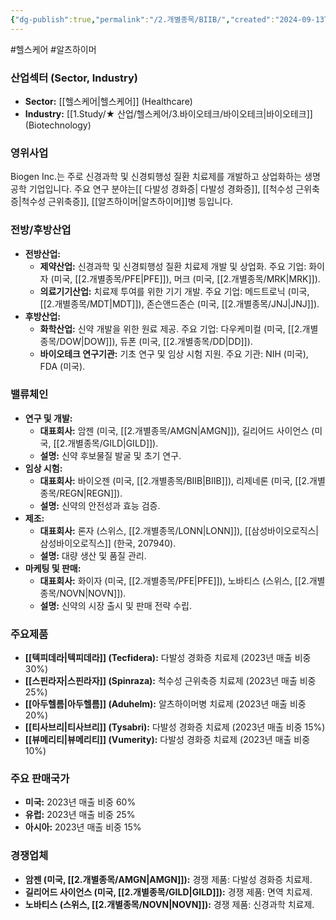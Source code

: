 ```yaml
---
{"dg-publish":true,"permalink":"/2.개별종목/BIIB/","created":"2024-09-13T17:42:44.904+09:00","updated":"2025-06-03T20:05:57.951+09:00"}
---
```


#헬스케어 #알츠하이머 


### 산업섹터 (Sector, Industry)

- **Sector:** [[헬스케어\|헬스케어]] (Healthcare)
- **Industry:** [[1.Study/★ 산업/헬스케어/3.바이오테크/바이오테크\|바이오테크]] (Biotechnology)

### 영위사업

Biogen Inc.는 주로 신경과학 및 신경퇴행성 질환 치료제를 개발하고 상업화하는 생명공학 기업입니다. 주요 연구 분야는[[ 다발성 경화증\| 다발성 경화증]], [[척수성 근위축증\|척수성 근위축증]], [[알츠하이머\|알츠하이머]]병 등입니다.

### 전방/후방산업

- **전방산업:**
    - **제약산업:** 신경과학 및 신경퇴행성 질환 치료제 개발 및 상업화. 주요 기업: 화이자 (미국, [[2.개별종목/PFE\|PFE]]), 머크 (미국, [[2.개별종목/MRK\|MRK]]).
    - **의료기기산업:** 치료제 투여를 위한 기기 개발. 주요 기업: 메드트로닉 (미국, [[2.개별종목/MDT\|MDT]]), 존슨앤드존슨 (미국, [[2.개별종목/JNJ\|JNJ]]).
- **후방산업:**
    - **화학산업:** 신약 개발을 위한 원료 제공. 주요 기업: 다우케미컬 (미국, [[2.개별종목/DOW\|DOW]]), 듀폰 (미국, [[2.개별종목/DD\|DD]]).
    - **바이오테크 연구기관:** 기초 연구 및 임상 시험 지원. 주요 기관: NIH (미국), FDA (미국).

### 밸류체인

- **연구 및 개발:**
    - **대표회사:** 암젠 (미국, [[2.개별종목/AMGN\|AMGN]]), 길리어드 사이언스 (미국, [[2.개별종목/GILD\|GILD]]).
    - **설명:** 신약 후보물질 발굴 및 초기 연구.
- **임상 시험:**
    - **대표회사:** 바이오젠 (미국, [[2.개별종목/BIIB\|BIIB]]), 리제네론 (미국, [[2.개별종목/REGN\|REGN]]).
    - **설명:** 신약의 안전성과 효능 검증.
- **제조:**
    - **대표회사:** 론자 (스위스, [[2.개별종목/LONN\|LONN]]), [[삼성바이오로직스\|삼성바이오로직스]] (한국, 207940).
    - **설명:** 대량 생산 및 품질 관리.
- **마케팅 및 판매:**
    - **대표회사:** 화이자 (미국, [[2.개별종목/PFE\|PFE]]), 노바티스 (스위스, [[2.개별종목/NOVN\|NOVN]]).
    - **설명:** 신약의 시장 출시 및 판매 전략 수립.

### 주요제품

- **[[텍피데라\|텍피데라]] (Tecfidera):** 다발성 경화증 치료제 (2023년 매출 비중 30%)
- **[[스핀라자\|스핀라자]] (Spinraza):** 척수성 근위축증 치료제 (2023년 매출 비중 25%)
- **[[아두헬름\|아두헬름]] (Aduhelm):** 알츠하이머병 치료제 (2023년 매출 비중 20%)
- **[[티사브리\|티사브리]] (Tysabri):** 다발성 경화증 치료제 (2023년 매출 비중 15%)
- **[[뷰메리티\|뷰메리티]] (Vumerity):** 다발성 경화증 치료제 (2023년 매출 비중 10%)

### 주요 판매국가

- **미국:** 2023년 매출 비중 60%
- **유럽:** 2023년 매출 비중 25%
- **아시아:** 2023년 매출 비중 15%

### 경쟁업체

- **암젠 (미국, [[2.개별종목/AMGN\|AMGN]]):** 경쟁 제품: 다발성 경화증 치료제.
- **길리어드 사이언스 (미국, [[2.개별종목/GILD\|GILD]]):** 경쟁 제품: 면역 치료제.
- **노바티스 (스위스, [[2.개별종목/NOVN\|NOVN]]):** 경쟁 제품: 신경과학 치료제.